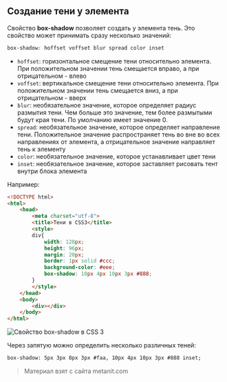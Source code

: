 ## Создание тени у элемента

Свойство **box-shadow** позволяет создать у элемента тень. Это свойство может принимать сразу несколько значений:

```css
box-shadow: hoffset voffset blur spread color inset
```
- `hoffset`: горизонтальное смещение тени относительно элемента. При положительном значении тень смещается вправо, а при 
отрицательном - влево
- `voffset`: вертикальное смещение тени относительно элемента. При положительном значении тень смещается вниз, а при 
отрицательном - вверх
- `blur`: необязательное значение, которое определяет радиус размытия тени. Чем больше это значение, 
тем более размытыми будут края тени. По умолчанию имеет значение 0.
- `spread`: необязательное значение, которое определяет направление тени. Положительное значение распространяет тень во вне 
во всех направлениях от элемента, а отрицательное значение направляет тень к элементу
- `color`: необязательное значение, которое устанавливает цвет тени
- `inset`: необязательное значение, которое заставляет рисовать тент внутри блока элемента

Например:

```html
<!DOCTYPE html>
<html>
    <head>
        <meta charset="utf-8">
        <title>Тени в CSS3</title>
        <style>
        div{
            width: 128px;
            height: 96px;
            margin: 20px;
            border: 1px solid #ccc;
            background-color: #eee;
            box-shadow: 10px 4px 10px 3px #888;
        }
        </style>
    </head>
    <body>
        <div></div>
    </body>
</html>
```

![Свойство box-shadow в CSS 3](https://metanit.com/web/html5/pics/4.53.png)

Через запятую можно определить несколько различных теней:

```html
box-shadow: 5px 3px 8px 3px #faa, 10px 4px 10px 3px #888 inset;
```


> Материал взят с сайта metanit.com